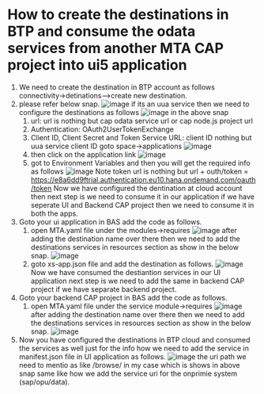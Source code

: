 #  How to create the destinations in BTP and consume the odata services from another MTA CAP project into ui5 application
1) We need to create the destination in BTP account as follows connectivity->detinations-->create new destination.
2) please refer below snap.
![image](https://user-images.githubusercontent.com/51018126/137075112-aa3fe26e-449d-48c3-bea5-92454c5d7ae5.png)
if its an uua service then we need to configure the destinations as follows 
![image](https://user-images.githubusercontent.com/51018126/137075534-f6785cc3-8820-448b-8a25-8709d8ff8ba2.png)
in the above snap 
    1) url: url is nothing but cap odata service url or cap node.js project url
    2) Authentication: OAuth2UserTokenExchange
    3) Client ID, Client Secret and Token Service URL: client ID nothing but uua service client ID goto space->applications
    ![image](https://user-images.githubusercontent.com/51018126/137075949-48775de6-dc9b-418a-8ba9-bc8a713ab0f3.png)
    4) then click on the application link
    ![image](https://user-images.githubusercontent.com/51018126/137076127-9d9595f8-97f7-4af6-8b1e-7216b2e54b14.png)
    5) got to Environment Variables and then you will get the required info as follows
    ![image](https://user-images.githubusercontent.com/51018126/137076645-0c86db1e-5737-4242-8d80-18e3b769436d.png)
      Note token url is nothing but url + outh/token = https://e8a6dd9ftrial.authentication.eu10.hana.ondemand.com/oauth/token
    Now we have configured the dentination at cloud account then next step is we need to consume it in our application if we have seperate UI and Backend CAP project then we       need to consume it in both the apps.
3) Goto your ui application in BAS add the code as follows.
    1) open MTA.yaml file under the modules->requires
    ![image](https://user-images.githubusercontent.com/51018126/137077381-c528b349-8cbe-4deb-9a8e-e20736d5fb00.png)
      after adding the destination name over there then we need to add the destinations services in resources section as show in the below snap.
      ![image](https://user-images.githubusercontent.com/51018126/137077701-6a13d9cd-fc78-449f-8941-7d4021e6d9e8.png)
    2) goto xs-app.json file and add the destination as follows.
     ![image](https://user-images.githubusercontent.com/51018126/137077883-cba937e6-70b5-48ec-a3ec-fab374f707ed.png)
     Now we have consumed the destiantion services in our UI application next step is we need to add the same in backend CAP project if we have separate backend project.
 4) Goto your backend CAP project in BAS add the code as follows.
     1) open MTA.yaml file under the service module->requires
        ![image](https://user-images.githubusercontent.com/51018126/137078363-27cc5311-3383-40cb-bc37-176de42ddb4e.png)
        after adding the destination name over there then we need to add the destinations services in resources section as show in the below snap.
        ![image](https://user-images.githubusercontent.com/51018126/137078615-d9499559-4e9a-43af-8dbd-016185f62c4e.png)
5) Now you have configured the destinations in BTP cloud and consumed the services as well just for the info how we need to add the service in manifest.json file in UI application as follows.
    ![image](https://user-images.githubusercontent.com/51018126/137079018-88f836ca-1e2b-4c23-9c1f-37261ec5c764.png)
    the uri path we need to mentio as like /browse/ in my case which is shows in above snap same like how we add the service uri for the onprimie system (sap/opu/data).
    


    


